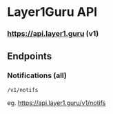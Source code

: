 # Layer1Guru API

### https://api.layer1.guru (v1)

## Endpoints

### Notifications (all)

`/v1/notifs`

eg. https://api.layer1.guru/v1/notifs
